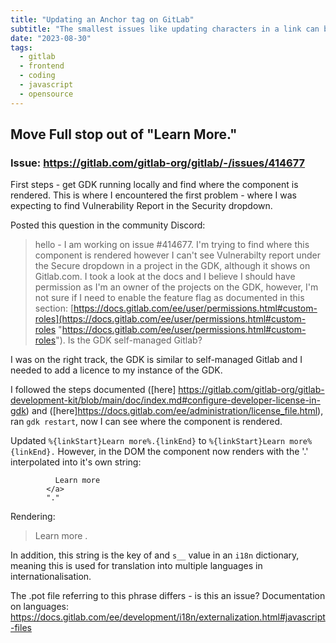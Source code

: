 ```yaml
---
title: "Updating an Anchor tag on GitLab"
subtitle: "The smallest issues like updating characters in a link can be complicated"
date: "2023-08-30"
tags:
  - gitlab
  - frontend
  - coding
  - javascript
  - opensource
---
```


## Move Full stop out of "Learn More."

### Issue: https://gitlab.com/gitlab-org/gitlab/-/issues/414677

First steps - get GDK running locally and find where the component is rendered. This is where I encountered the first problem - where I was expecting to find Vulnerability Report in the Security dropdown.

Posted this question in the community Discord:

> hello - I am working on issue #414677. I'm trying to find where this component is rendered however I can't see Vulnerabilty report under the Secure dropdown in a project in the GDK, although it shows on Gitlab.com. I took a look at the docs and I believe I should have permission as I'm an owner of the projects on the GDK, however, I'm not sure if I need to enable the feature flag as documented in this section: [https://docs.gitlab.com/ee/user/permissions.html#custom-roles](https://docs.gitlab.com/ee/user/permissions.html#custom-roles "https://docs.gitlab.com/ee/user/permissions.html#custom-roles"). Is the GDK self-managed Gitlab?

I was on the right track, the GDK is similar to self-managed Gitlab and I needed to add a licence to my instance of the GDK.

I followed the steps documented ([here] https://gitlab.com/gitlab-org/gitlab-development-kit/blob/main/doc/index.md#configure-developer-license-in-gdk) and ([here]https://docs.gitlab.com/ee/administration/license_file.html), ran `gdk restart`, now I can see where the component is rendered.

Updated `%{linkStart}Learn more%.{linkEnd}` to `%{linkStart}Learn more%{linkEnd}.` However, in the DOM the component now renders with the '.' interpolated into it's own string:

```<a href="/help/user/application_security/vulnerability_report/index" rel="noopener" target="_blank" class="gl-link">
          Learn more
        </a>
        "."
```

Rendering:

> Learn more .

In addition, this string is the key of and `s__` value in an `i18n` dictionary, meaning this is used for translation into multiple languages in internationalisation.

The .pot file referring to this phrase differs - is this an issue? Documentation on languages: https://docs.gitlab.com/ee/development/i18n/externalization.html#javascript-files
